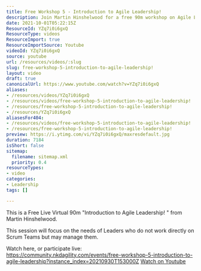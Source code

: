 ```yaml
---
title: Free Workshop 5 - Introduction to Agile Leadership!
description: Join Martin Hinshelwood for a free 90m workshop on Agile Leadership, tailored for leaders managing Scrum Teams. Watch live or catch the replay!
date: 2021-10-01T05:22:15Z
ResourceId: YZq7i0i6gxQ
ResourceType: videos
ResourceImport: true
ResourceImportSource: Youtube
videoId: YZq7i0i6gxQ
source: youtube
url: /resources/videos/:slug
slug: free-workshop-5-introduction-to-agile-leadership!
layout: video
draft: true
canonicalUrl: https://www.youtube.com/watch?v=YZq7i0i6gxQ
aliases:
- /resources/videos/YZq7i0i6gxQ
- /resources/videos/free-workshop-5-introduction-to-agile-leadership!
- /resources/free-workshop-5-introduction-to-agile-leadership!
- /resources/YZq7i0i6gxQ
aliasesFor404:
- /resources/videos/free-workshop-5-introduction-to-agile-leadership!
- /resources/free-workshop-5-introduction-to-agile-leadership!
preview: https://i.ytimg.com/vi/YZq7i0i6gxQ/maxresdefault.jpg
duration: 7184
isShort: false
sitemap:
  filename: sitemap.xml
  priority: 0.4
resourceTypes:
- video
categories:
- Leadership
tags: []

---
```

 This is a Free Live Virtual 90m "Introduction to Agile Leadership! " from Martin Hinshelwood.

This session will focus on the needs of Leaders who do not work directly on Scrum Teams but may manage them.

Watch here, or participate live: https://community.nkdagility.com/events/free-workshop-5-introduction-to-agile-leadership?instance_index=20210930T153000Z 
 [Watch on Youtube](https://www.youtube.com/watch?v=YZq7i0i6gxQ)

